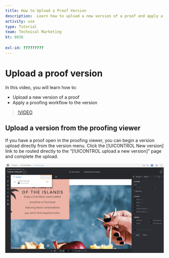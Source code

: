 ```yaml
---
title: How to Upload a Proof Version
description:  Learn how to upload a new version of a proof and apply a proofing workflow to the version in [!DNL Adobe Workfront].
activity: use
type: Tutorial
team: Technical Marketing
kt: 8836

exl-id: ?????????
---
```

# Upload a proof version

In this video, you will learn how to:

* Upload a new version of a proof
* Apply a proofing workflow to the version

>[!VIDEO](https://video.tv.adobe.com/v/336096/?quality=12)

## Upload a version from the proofing viewer

If you have a proof open in the proofing viewer, you can begin a version upload directly from the version menu. Click the [!UICONTROL New version] link to be routed directly to the “[!UICONTROL upload a new version]” page and complete the upload.

![An image of the proofing viewer with the version menu expanded in the upper-left corner and the [!UICONTROL New version] link highlighted.](assets/upload-version-from-viewer.png)

<!--
### Learn more 
* Create a new version of a proof
-->

